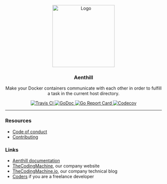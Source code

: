 <p align="center">
    <img src="https://user-images.githubusercontent.com/8983173/40242480-15d7f8d0-5abe-11e8-9a52-8e28c95bcb60.png" alt="Logo" width="200" height="200" />
</p>
<h3 align="center">Aenthill</h3>
<p align="center">Make your Docker containers communicate with each other in order to fulfill a task in the current host directory.</p>
<p align="center">
    <a href="https://travis-ci.org/aenthill/aenthill">
        <img src="https://travis-ci.org/aenthill/aenthill.svg?branch=master" alt="Travis CI">
    </a>
    <a href="https://godoc.org/github.com/aenthill/aenthill">
        <img src="https://godoc.org/github.com/aenthill/aenthill?status.svg" alt="GoDoc">
    </a>
    <a href="https://goreportcard.com/report/aenthill/aenthill">
        <img src="https://goreportcard.com/badge/github.com/aenthill/aenthill" alt="Go Report Card">
    </a>
    <a href="https://codecov.io/gh/aenthill/aenthill/branch/master">
        <img src="https://codecov.io/gh/aenthill/aenthill/branch/master/graph/badge.svg" alt="Codecov">
    </a>
</p>

---

### Resources

* [Code of conduct](.github/CODE_OF_CONDUCT.md)
* [Contributing](.github/CONTRIBUTING.md)

### Links

* [Aenthill documentation](https://aenthill.github.io/)
* [TheCodingMachine](https://www.thecodingmachine.com/), our company website
* [TheCodingMachine.io](https://thecodingmachine.io/), our company technical blog
* [Coders](https://coders.thecodingmachine.com/) if you are a freelance developer